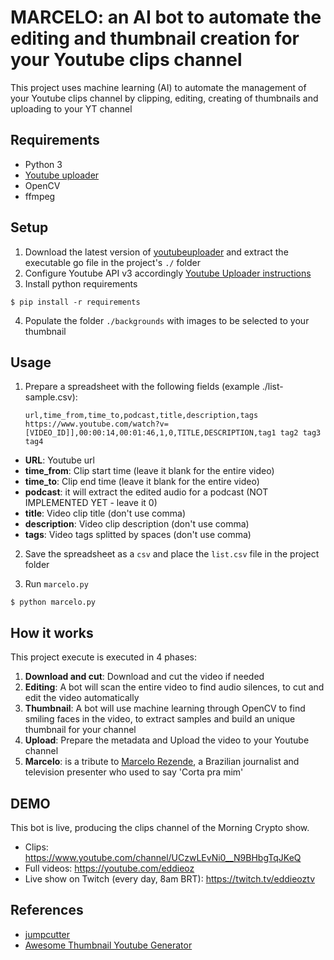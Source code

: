 # MARCELO: an AI bot to automate the editing and thumbnail creation for your Youtube clips channel

This project uses machine learning (AI) to automate the management of your Youtube clips channel by clipping, editing, creating of thumbnails and uploading to your YT channel

## Requirements

- Python 3
- [Youtube uploader](https://github.com/porjo/youtubeuploader/releases)
- OpenCV
- ffmpeg

## Setup

1. Download the latest version of [youtubeuploader](https://github.com/porjo/youtubeuploader/releases) and extract the executable go file in the project's `./` folder
2. Configure Youtube API v3 accordingly [Youtube Uploader instructions](https://github.com/porjo/youtubeuploader/blob/master/README.md)
3. Install python requirements
```
$ pip install -r requirements
```
4. Populate the folder `./backgrounds` with images to be selected to your thumbnail

## Usage

1. Prepare a spreadsheet with the following fields (example ./list-sample.csv):
   
   ```
   url,time_from,time_to,podcast,title,description,tags
   https://www.youtube.com/watch?v=[VIDEO_ID]],00:00:14,00:01:46,1,0,TITLE,DESCRIPTION,tag1 tag2 tag3 tag4
    ```

- **URL**: Youtube url
- **time_from**: Clip start time (leave it blank for the entire video)
- **time_to**: Clip end time (leave it blank for the entire video)
- **podcast**: it will extract the edited audio for a podcast (NOT IMPLEMENTED YET - leave it 0)
- **title**: Video clip title (don't use comma)
- **description**: Video clip description (don't use comma)
- **tags**: Video tags splitted by spaces (don't use comma)

2. Save the spreadsheet as a `csv` and place the `list.csv` file in the project folder

3. Run `marcelo.py`
```
$ python marcelo.py
```

## How it works

This project execute is executed in 4 phases:

1. **Download and cut**: Download and cut the video if needed
2. **Editing**: A bot will scan the entire video to find audio silences, to cut and edit the video automatically
3. **Thumbnail**: A bot will use machine learning through OpenCV to find smiling faces in the video, to extract samples and build an unique thumbnail for your channel
4. **Upload**: Prepare the metadata and Upload the video to your Youtube channel
5. **Marcelo**: is a tribute to [Marcelo Rezende](https://en.wikipedia.org/wiki/Marcelo_Rezende), a Brazilian journalist and television presenter who used to say 'Corta pra mim'

## DEMO
This bot is live, producing the clips channel of the Morning Crypto show.
- Clips: https://www.youtube.com/channel/UCzwLEvNi0__N9BHbgTqJKeQ
- Full videos: https://youtube.com/eddieoz
- Live show on Twitch (every day, 8am BRT): https://twitch.tv/eddieoztv

## References

- [jumpcutter](https://github.com/carykh/jumpcutter)
- [Awesome Thumbnail Youtube Generator](https://github.com/CUAI-CAU/Awesome-Youtube-Thumbnail-Generator)